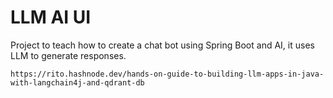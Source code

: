 # LLM AI UI
Project to teach how to create a chat bot using Spring Boot and AI, it uses LLM to generate responses.


`https://rito.hashnode.dev/hands-on-guide-to-building-llm-apps-in-java-with-langchain4j-and-qdrant-db`


